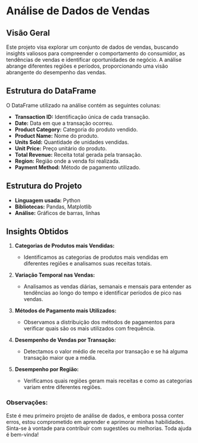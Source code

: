 # **Análise de Dados de Vendas**

## **Visão Geral**

Este projeto visa explorar um conjunto de dados de vendas, buscando insights valiosos para compreender o comportamento do consumidor, as tendências de vendas e identificar oportunidades de negócio. A análise abrange diferentes regiões e períodos, proporcionando uma visão abrangente do desempenho das vendas.

## **Estrutura do DataFrame**

O DataFrame utilizado na análise contém as seguintes colunas:

- **Transaction ID:** Identificação única de cada transação.
- **Date:** Data em que a transação ocorreu.
- **Product Category:** Categoria do produto vendido.
- **Product Name:** Nome do produto.
- **Units Sold:** Quantidade de unidades vendidas.
- **Unit Price:** Preço unitário do produto.
- **Total Revenue:** Receita total gerada pela transação.
- **Region:** Região onde a venda foi realizada.
- **Payment Method:** Método de pagamento utilizado.

## **Estrutura do Projeto**

- **Linguagem usada:** Python
- **Bibliotecas:** Pandas, Matplotlib
- **Análise:** Gráficos de barras, linhas

## **Insights Obtidos**

1. **Categorias de Produtos mais Vendidas:**
    - Identificamos as categorias de produtos mais vendidas em diferentes regiões e analisamos suas receitas totais.

2. **Variação Temporal nas Vendas:**
    - Analisamos as vendas diárias, semanais e mensais para entender as tendências ao longo do tempo e identificar períodos de pico nas vendas.

3. **Métodos de Pagamento mais Utilizados:**
    - Observamos a distribuição dos métodos de pagamentos para verificar quais são os mais utilizados com frequência.

4. **Desempenho de Vendas por Transação:**
    - Detectamos o valor médio de receita por transação e se há alguma transação maior que a média.

5. **Desempenho por Região:**
    - Verificamos quais regiões geram mais receitas e como as categorias variam entre diferentes regiões.

### **Observações:**

Este é meu primeiro projeto de análise de dados, e embora possa conter erros, estou comprometido em aprender e aprimorar minhas habilidades. Sinta-se à vontade para contribuir com sugestões ou melhorias. Toda ajuda é bem-vinda!
